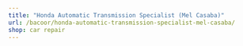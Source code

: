 ```yaml
---
title: "Honda Automatic Transmission Specialist (Mel Casaba)"
url: /bacoor/honda-automatic-transmission-specialist-mel-casaba/
shop: car repair
---
```

